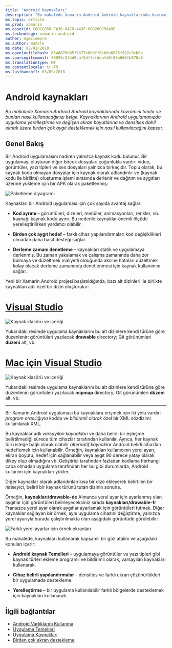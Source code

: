 ```yaml
---
title: "Android kaynakları"
description: "Bu makalede Xamarin.Android Android kaynaklarında kavramını tanıtır ve bunları nasıl kullanacağınızı belge. Kaynaklarının Android uygulamanızda uygulama yerelleştirme ve değişen ekran boyutlarına ve densities dahil olmak üzere birden çok aygıt desteklemek için nasıl kullanılacağını kapsar."
ms.topic: article
ms.prod: xamarin
ms.assetid: C0DCC856-FA36-04CD-443F-68D26075649E
ms.technology: xamarin-android
author: mgmclemore
ms.author: mamcle
ms.date: 02/01/2018
ms.openlocfilehash: 6546870d85f7b77e60dff0cb9e6075f982c9cb8e
ms.sourcegitcommit: 30055c534d9caf5dffcfdeafd6f08e666fb870a8
ms.translationtype: MT
ms.contentlocale: tr-TR
ms.lasthandoff: 03/09/2018
---
```

# <a name="android-resources"></a>Android kaynakları

_Bu makalede Xamarin.Android Android kaynaklarında kavramını tanıtır ve bunları nasıl kullanacağınızı belge. Kaynaklarının Android uygulamanızda uygulama yerelleştirme ve değişen ekran boyutlarına ve densities dahil olmak üzere birden çok aygıt desteklemek için nasıl kullanılacağını kapsar._


## <a name="overview"></a>Genel Bakış

Bir Android uygulamasını nadiren yalnızca kaynak kodu bulunur. Bir uygulamayı oluşturan diğer birçok dosyaları çoğunlukla vardır: video, görüntüler, yazı tipleri ve ses dosyaları yalnızca birkaçıdır. Toplu olarak, bu kaynak kodu olmayan dosyalar için kaynak olarak adlandırılır ve (kaynak kodu ile birlikte) oluşturma işlemi sırasında derlenir ve dağıtım ve aygıtları üzerine yükleme için bir APK olarak paketlenmiş:

![Paketleme diyagramı](images/packaging-diagram.png)

Kaynakları bir Android uygulaması için çok sayıda avantaj sağlar:

-  **Kod ayrımı** &ndash; görüntüleri, dizeleri, menüler, animasyonları, renkler, vb. kaynağı kaynak kodu ayırır. Bu nedenle kaynaklar önemli ölçüde yerelleştirilirken yardımcı olabilir.

-  **Birden çok aygıt hedef** &ndash; farklı cihaz yapılandırmaları kod değişiklikleri olmadan daha basit desteği sağlar.

-  **Derleme zamanı denetleme** &ndash; kaynakları statik ve uygulamaya derlenmiş. Bu zaman yakalamak ve çalışma zamanında daha zor bulmaya ve düzeltmek maliyetli olduğunda aksine hataları düzeltmek kolay olacak derleme zamanında denetlenmesi için kaynak kullanımını sağlar.

Yeni bir Xamarin.Android projesi başlatıldığında, bazı alt dizinleri ile birlikte kaynakları adlı özel bir dizin oluşturulur:

# <a name="visual-studiotabvswin"></a>[Visual Studio](#tab/vswin)

![Kaynak klasörü ve içeriği](images/resources-folder-vs.png)

Yukarıdaki resimde uygulama kaynaklarını bu alt dizinlere kendi türüne göre düzenlenir: görüntüleri yazılacak **drawable** directory; Git görünümleri **düzeni** alt, vb.
 
# <a name="visual-studio-for-mactabvsmac"></a>[Mac için Visual Studio](#tab/vsmac)

![Kaynak klasörü ve içeriği](images/resources-folder-xs.png)

Yukarıdaki resimde uygulama kaynaklarını bu alt dizinlere kendi türüne göre düzenlenir: görüntüleri yazılacak **mipmap** directory; Git görünümleri **düzeni** alt, vb.
 
-----

Bir Xamarin.Android uygulaması bu kaynaklara erişmek için iki yolu vardır: *program aracılığıyla* kodda ve *bildirimli olarak* özel bir XML sözdizimi kullanılarak XML.

Bu kaynaklar adlı *varsayılan kaynakları* ve daha belirli bir eşleşme belirtilmediği sürece tüm cihazlar tarafından kullanılır. Ayrıca, her kaynak türü isteğe bağlı olarak olabilir *alternatif kaynaklar* Android belirli cihazları hedeflemek için kullanabilir. Örneğin, kaynakları kullanıcının yerel ayarı, ekran boyutu, hedef için sağlanabilir veya aygıt 90 derece yatay olarak dikey olup olmadığını vb. Geliştirici tarafından fazladan kodlama herhangi çaba olmadan uygulama tarafından her bu gibi durumlarda, Android kullanım için kaynakları yükler.

Diğer kaynaklar olarak adlandırılan kısa bir dize ekleyerek belirtilen bir *niteleyici*, belirli bir kaynak türünü tutan dizinin sonuna.

Örneğin, **kaynakları/drawable-de** Almanca yerel ayar için ayarlanmış olan aygıtlar için görüntüleri belirleyeceksiniz sırada **kaynakları/drawable-fr** Fransızca yerel ayar olarak aygıtlar ayarlamak için görüntüleri tutmak. Diğer kaynaklar sağlayan bir örnek, aynı uygulama cihazını değiştirme, yalnızca yerel ayarıyla burada çalıştırılmakta olan aşağıdaki görüntüde görülebilir:

![Farklı yerel ayarlar için örnek ekranları](images/localized-screenshots.png)

Bu makalede, kaynakları kullanarak kapsamlı bir göz atalım ve aşağıdaki konuları içerir:

-  **Android kaynak Temelleri** &ndash; uygulamaya görüntüler ve yazı tipleri gibi kaynak türleri ekleme programlı ve bildirimli olarak, varsayılan kaynakları kullanarak.

-  **Cihaz belirli yapılandırmalar** &ndash; densities ve farklı ekran çözünürlükleri bir uygulamada destekleme.

-  **Yerelleştirme** &ndash; bir uygulama kullanılabilir farklı bölgelerde desteklemek için kaynakları kullanarak.


## <a name="related-links"></a>İlgili bağlantılar

- [Android Varlıklarını Kullanma](~/android/app-fundamentals/resources-in-android/android-assets.md)
- [Uygulama Temelleri](http://developer.android.com/guide/topics/fundamentals.html)
- [Uygulama Kaynakları](http://developer.android.com/guide/topics/resources/index.html)
- [Birden çok ekran destekleme](http://developer.android.com/guide/practices/screens_support.html)
